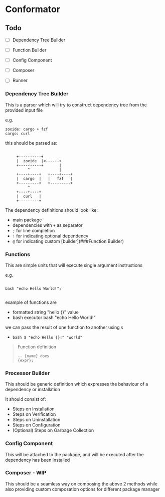 # Conformator










## Todo

- [ ] Dependency Tree Builder
- [ ] Function Builder
- [ ] Config Component
- [ ] Composer
- [ ] Runner


### Dependency Tree Builder

This is a parser which will try to construct dependency tree from the provided input file

e.g.
```
zoxide: cargo + fzf
cargo: curl
```

this should be parsed as:
```
                                                      
     +----------+                                     
     |  zoxide  |<------+                             
     +----------+       |                             
          ^             |                             
     +----+----+   +----+----+                        
     |  cargo  |   |   fzf   |                        
     +---------+   +---------+                        
          ^                                           
     +----+----+                                      
     |  curl   |                                      
     +---------+                                      

```


The dependency definitions should look like:

- main package
- dependencies with `+` as separator
- `;` for line completion
- `!` for indicating optional dependency
- `@` for indicating custom [builder](###Function Builder)


### Functions

This are simple units that will execute single argument instrustions

e.g.
```

bash "echo Hello World!";


```

example of functions are 

- formatted string
    "hello {}" value
- bash executor
    bash "echo Hello World!"

we can pass the result of one function to another using `$`

- `bash $ "echo Hello {}!" "world"`

> Function definition
>
> ```
> -- {name} does
> {expr};
> ```



### Processor Builder

This should be generic definition which expresses the behaviour of a dependency or installation

It should consist of:
- Steps on Installation
- Steps on Verification
- Steps on Uninstallation
- Steps on Configuration
- (Optional) Steps on Garbage Collection

### Config Component

This will be attached to the package, and will be executed after the dependency has been installed

### Composer - WIP

This should be a seamless way on composing the above 2 methods while also providing custom composation options for different package manager

